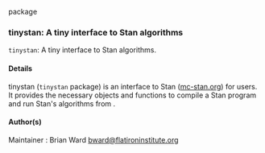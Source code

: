 package

### tinystan: A tiny interface to Stan algorithms

 `tinystan`: A tiny interface to Stan algorithms.

#### Details

tinystan (`tinystan` package) is an interface to Stan ([mc-stan.org](https://mc-stan.org)) for users. It provides the necessary objects and functions to compile a Stan program and run Stan's algorithms from .

#### Author(s)

Maintainer : Brian Ward bward@flatironinstitute.org
